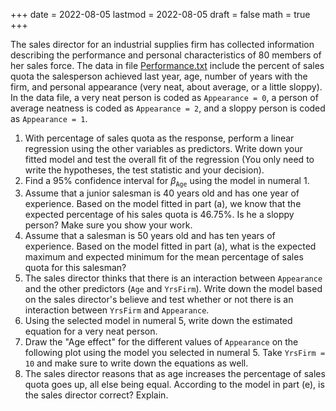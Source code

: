 +++
date      = 2022-08-05
lastmod   = 2022-08-05
draft     = false
math      = true
+++

The sales director for an industrial supplies firm has collected information describing the performance and personal characteristics of 80 members of her sales force. The data in file [Performance.txt](https://alexrojas.netlify.app/Data/Lectures/Performance.txt) include the percent of sales quota the salesperson achieved last year, age, number of years with the firm, and personal appearance (very neat, about average, or a little sloppy). In the data file, a very neat person is coded as `Appearance = 0`, a person of average neatness is coded as `Appearance = 2`, and a sloppy person  is coded as `Appearance = 1`.  

1. With percentage of sales quota as the response, perform a linear regression using the other variables as predictors.  Write down your fitted model and test the overall fit of the regression (You only need to write the hypotheses, the test statistic and  your decision).
2. Find a 95% confidence interval for $\beta_{\texttt{Age} }$ using the model in numeral 1.
3. Assume that a junior salesman is 40 years old and has one year of experience. Based on the model fitted in part (a), we know that the expected percentage of his sales quota is 46.75\%.  Is he a sloppy person? Make sure you show your work. 
4. Assume that a salesman is 50 years old and has ten years of experience. Based on the model fitted in part (a), what is the expected maximum and expected minimum for the mean percentage of sales quota for this salesman? 
5. The sales director thinks that there is an interaction between `Appearance` and the other predictors (`Age` and `YrsFirm`).  Write down the model based on the sales director's believe and test whether or not there is an interaction between `YrsFirm` and  `Appearance`. <!--That is, assume that your full model includes the interactions between `Appearance` and the other predictors `Age` and `YrsFirm` and your reduced model includes the interaction between `Appearance`  and `Age` but excludes the  interaction between `Appearance`  and `YrsFirm`. State the hypotheses to be tested, your test statistic, its critical value, your decision and your conclusion. -->
6. Using the selected model in numeral 5, write down the estimated equation for a very neat person.
7. Draw the "Age effect" for the different values of `Appearance` on the following plot using the model you selected in numeral 5. Take `YrsFirm = 10` and  make sure to write down the equations as well.  
8. The sales director reasons that as age increases the percentage of sales quota goes up, all else being equal.  According to the model in part (e), is the sales director correct? Explain. 

